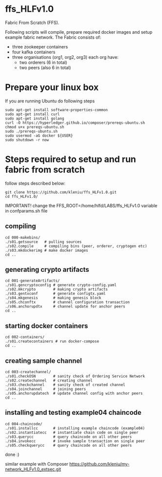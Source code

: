 # ffs_HLFv1.0
Fabric From Scratch (FFS).

Following scripts will compile, prepare required docker images and setup example fabric network. The Fabric consists of:
- three zookeeper containers
- four kafka containers
- three organisations (org1, org2, org3) each org have:
	* two orderers (6 in total)
	* two peers (also 6 in total) 

# Prepare your linux box
If you are running Ubuntu do following steps
```
sudo apt-get install software-properties-common
sudo apt-get install curl
sudo apt-get install golang
curl -O https://hyperledger.github.io/composer/prereqs-ubuntu.sh
chmod u+x prereqs-ubuntu.sh
sudo ./prereqs-ubuntu.sh
sudo usermod -aG docker ${USER}
sudo shutdown -r now
```

# Steps required to setup and run fabric from scratch
follow steps described below:
```
git clone https://github.com/kleniu/ffs_HLFv1.0.git
cd ffs_HLFv1.0/
```
IMPORTANT! change the FFS_ROOT=/home/hlfd/LABS/ffs_HLFv1.0 variable in confparams.sh file

## compiling
```
cd 000-makebins/
./s01.getsource   # pulling sources  
./s02.compile     # compiling bins (peer, orderer, cryptogen etc)
./s03.mkdockerimg # make docker images
cd ..
```

## generating crypto artifacts 
```
cd 001-generateArtifacts/
./s01.gencryptoconfig # generate crypto-config.yaml
./s02.mkcrypto        # making crypto artifacts
./s03.gentxconf       # generate configtx.yaml
./s04.mkgenesis       # making genesis block
./s05.chconftx        # channel configuration transaction
./s06.anchorupdtx     # channel update for anchor peers
cd ..
``` 

## starting docker containers
```
cd 002-containers/
./s01.createcontainers # run docker-compose 
cd ..
``` 

## creating sample channel
```
cd 003-createchannel/
./s01.checkOSN        # sanity check of Ordering Service Network
./s02.createchannel   # creating channel
./s03.checkchannel    # sanity check of created channel
./s04.joinchannel     # joining peers 
./s05.anchorupdatech  # update channel config with anchor peers
cd ..
```

## installing and testing example04 chaincode
```
cd 004-chaincode/
./s01.installcc       # installing example chaincode (example04)
./s02.instantiatecc   # instantiate chain code on single peer
./s03.querycc         # query chaincode on all other peers
./s04.invokecc        # invoke sample transaction on single peer
./s05.checkquerycc    # query chaincode on all other peers
```

done :)

similar example with Composer
https://github.com/kleniu/my-network_HLFv1.0_extsec.git

